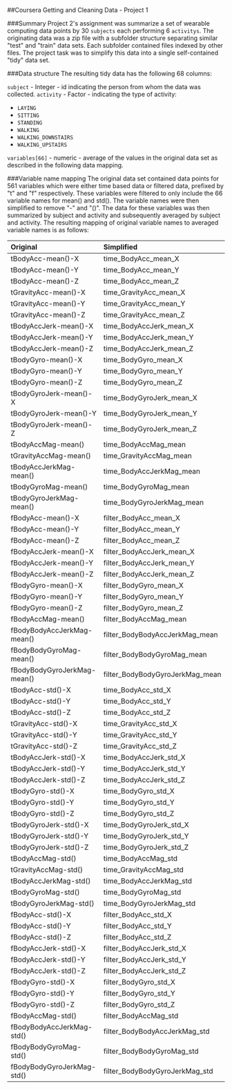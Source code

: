##Coursera Getting and Cleaning Data - Project 1


###Summary
Project 2's assignment was summarize a set of wearable computing data points by 30 `subjects` each performing 6 `activitys`.  The originating data was a zip file with a subfolder structure separating similar "test" and "train" data sets.
Each subfolder contained files indexed by other files.  The project task was to simplify this data into a single self-contained "tidy" data set.

###Data structure
The resulting tidy data has the following 68 columns:

`subject` - Integer - id indicating the person from whom the data was collected.
`activity` - Factor - indicating the type of activity: 
- `LAYING`             
- `SITTING`            
- `STANDING`           
- `WALKING`           
- `WALKING_DOWNSTAIRS`
- `WALKING_UPSTAIRS` 

`variables[66]` - numeric - average of the values in the original data set as described in the following data mapping.


###Variable name mapping
The original data set contained data points for 561 variables which were either time based data or filtered data, prefixed by "t" and "f" respectively.  These variables were filtered to only include the 66 variable names for mean() and std().  The variable names were then simplified to remove "-" and "()".  The data for these variables was then summarized by subject and activity and subsequently averaged by subject and activity.  The resulting mapping of original variable names to averaged variable names is as follows:

|Original                    | Simplified                     |
|:---------------------------|:-------------------------------|
|tBodyAcc-mean()-X           |time_BodyAcc_mean_X             |
|tBodyAcc-mean()-Y           |time_BodyAcc_mean_Y             |
|tBodyAcc-mean()-Z           |time_BodyAcc_mean_Z             |
|tGravityAcc-mean()-X        |time_GravityAcc_mean_X          |
|tGravityAcc-mean()-Y        |time_GravityAcc_mean_Y          |
|tGravityAcc-mean()-Z        |time_GravityAcc_mean_Z          |
|tBodyAccJerk-mean()-X       |time_BodyAccJerk_mean_X         |
|tBodyAccJerk-mean()-Y       |time_BodyAccJerk_mean_Y         |
|tBodyAccJerk-mean()-Z       |time_BodyAccJerk_mean_Z         |
|tBodyGyro-mean()-X          |time_BodyGyro_mean_X            |
|tBodyGyro-mean()-Y          |time_BodyGyro_mean_Y            |
|tBodyGyro-mean()-Z          |time_BodyGyro_mean_Z            |
|tBodyGyroJerk-mean()-X      |time_BodyGyroJerk_mean_X        |
|tBodyGyroJerk-mean()-Y      |time_BodyGyroJerk_mean_Y        |
|tBodyGyroJerk-mean()-Z      |time_BodyGyroJerk_mean_Z        |
|tBodyAccMag-mean()          |time_BodyAccMag_mean            |
|tGravityAccMag-mean()       |time_GravityAccMag_mean         |
|tBodyAccJerkMag-mean()      |time_BodyAccJerkMag_mean        |
|tBodyGyroMag-mean()         |time_BodyGyroMag_mean           |
|tBodyGyroJerkMag-mean()     |time_BodyGyroJerkMag_mean       |
|fBodyAcc-mean()-X           |filter_BodyAcc_mean_X           |
|fBodyAcc-mean()-Y           |filter_BodyAcc_mean_Y           |
|fBodyAcc-mean()-Z           |filter_BodyAcc_mean_Z           |
|fBodyAccJerk-mean()-X       |filter_BodyAccJerk_mean_X       |
|fBodyAccJerk-mean()-Y       |filter_BodyAccJerk_mean_Y       |
|fBodyAccJerk-mean()-Z       |filter_BodyAccJerk_mean_Z       |
|fBodyGyro-mean()-X          |filter_BodyGyro_mean_X          |
|fBodyGyro-mean()-Y          |filter_BodyGyro_mean_Y          |
|fBodyGyro-mean()-Z          |filter_BodyGyro_mean_Z          |
|fBodyAccMag-mean()          |filter_BodyAccMag_mean          |
|fBodyBodyAccJerkMag-mean()  |filter_BodyBodyAccJerkMag_mean  |
|fBodyBodyGyroMag-mean()     |filter_BodyBodyGyroMag_mean     |
|fBodyBodyGyroJerkMag-mean() |filter_BodyBodyGyroJerkMag_mean |
|tBodyAcc-std()-X            |time_BodyAcc_std_X              |
|tBodyAcc-std()-Y            |time_BodyAcc_std_Y              |
|tBodyAcc-std()-Z            |time_BodyAcc_std_Z              |
|tGravityAcc-std()-X         |time_GravityAcc_std_X           |
|tGravityAcc-std()-Y         |time_GravityAcc_std_Y           |
|tGravityAcc-std()-Z         |time_GravityAcc_std_Z           |
|tBodyAccJerk-std()-X        |time_BodyAccJerk_std_X          |
|tBodyAccJerk-std()-Y        |time_BodyAccJerk_std_Y          |
|tBodyAccJerk-std()-Z        |time_BodyAccJerk_std_Z          |
|tBodyGyro-std()-X           |time_BodyGyro_std_X             |
|tBodyGyro-std()-Y           |time_BodyGyro_std_Y             |
|tBodyGyro-std()-Z           |time_BodyGyro_std_Z             |
|tBodyGyroJerk-std()-X       |time_BodyGyroJerk_std_X         |
|tBodyGyroJerk-std()-Y       |time_BodyGyroJerk_std_Y         |
|tBodyGyroJerk-std()-Z       |time_BodyGyroJerk_std_Z         |
|tBodyAccMag-std()           |time_BodyAccMag_std             |
|tGravityAccMag-std()        |time_GravityAccMag_std          |
|tBodyAccJerkMag-std()       |time_BodyAccJerkMag_std         |
|tBodyGyroMag-std()          |time_BodyGyroMag_std            |
|tBodyGyroJerkMag-std()      |time_BodyGyroJerkMag_std        |
|fBodyAcc-std()-X            |filter_BodyAcc_std_X            |
|fBodyAcc-std()-Y            |filter_BodyAcc_std_Y            |
|fBodyAcc-std()-Z            |filter_BodyAcc_std_Z            |
|fBodyAccJerk-std()-X        |filter_BodyAccJerk_std_X        |
|fBodyAccJerk-std()-Y        |filter_BodyAccJerk_std_Y        |
|fBodyAccJerk-std()-Z        |filter_BodyAccJerk_std_Z        |
|fBodyGyro-std()-X           |filter_BodyGyro_std_X           |
|fBodyGyro-std()-Y           |filter_BodyGyro_std_Y           |
|fBodyGyro-std()-Z           |filter_BodyGyro_std_Z           |
|fBodyAccMag-std()           |filter_BodyAccMag_std           |
|fBodyBodyAccJerkMag-std()   |filter_BodyBodyAccJerkMag_std   |
|fBodyBodyGyroMag-std()      |filter_BodyBodyGyroMag_std      |
|fBodyBodyGyroJerkMag-std()  |filter_BodyBodyGyroJerkMag_std  |

